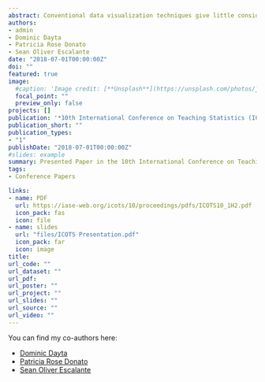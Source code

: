 ```yaml
---
abstract: Conventional data visualization techniques give little consideration for how human perception affects one's comprehension of statistical charts. Motivated to address this inadequacy, the present paper seeks to study the improvement in statistical communication when visualization techniques are integrated with the Gestalt principles from cognitive psychology. Students from a local high school are made to take a timed chart comprehension exam where their test scores represent their level of understanding--to be compared based on the type of chart used (‘conventional’ versus ‘Gestalt-modified’)--hypothesizing that the latter is more effective in delivering its intended message to the student. This study aims to provide an evidence-based analysis towards finding more effective and efficient data visualization techniques in an age of data overload.
authors:
- admin
- Dominic Dayta
- Patricia Rose Donato
- Sean Oliver Escalante
date: "2018-07-01T00:00:00Z"
doi: ""
featured: true
image:
  #caption: 'Image credit: [**Unsplash**](https://unsplash.com/photos/jdD8gXaTZsc)'
  focal_point: ""
  preview_only: false
projects: []
publication: '*10th International Conference on Teaching Statistics (ICOTS10)*'
publication_short: ""
publication_types:
- "1"
publishDate: "2018-07-01T00:00:00Z"
#slides: example
summary: Presented Paper in the 10th International Conference on Teaching Statistics (ICOTS 10) @ Kyoto, Japan.
tags:
- Conference Papers

links:
- name: PDF
  url: https://iase-web.org/icots/10/proceedings/pdfs/ICOTS10_1H2.pdf
  icon_pack: fas
  icon: file
- name: slides
  url: "files/ICOTS Presentation.pdf"
  icon_pack: far
  icon: image
title: 
url_code: ""
url_dataset: ""
url_pdf: 
url_poster: ""
url_project: ""
url_slides: ""
url_source: ""
url_video: ""
---
```

You can find my co-authors here:
* [Dominic Dayta](https://dominicdayta.com)
* [Patricia Rose Donato](https://www.linkedin.com/in/patriciarosedonato/)
* [Sean Oliver Escalante](https://www.linkedin.com/in/sean-oliver-escalante-205b0819b)